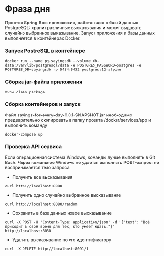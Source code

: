 # Фраза дня
Простое Spring Boot приложение, работающее с базой данных PostgreSQL:
хранит различные высказывания и может выдавать случайно выбранное выказывание. 
Запуск приложения и базы данных выполняется в контейнерах Docker. 

### Запуск PostreSQL в контейнере

```
docker run --name pg-sayingsdb --volume db-data:/var/lib/postgresql/data -e POSTGRES_PASSWORD=postgres -e POSTGRES_DB=sayingsdb -p 5434:5432 postgres:12-alpine
```
### Сборка jar-файла приложения
```
mvnw clean package
```
### Сборка контейнеров и запуск

Файл sayings-for-every-day-0.0.1-SNAPSHOT.jar 
необходимо предварительно скопировать в папку проекта /docker/services/app 
и выполнить команду
```
docker-compose up
```

### Проверка API сервиса

Если операционная система Windows, команды лучше выполнять в Git Bash. 
Через командное Windows не удается выполнить POST-запрос: не воспринимается тело запроса.

* Получить все высказывания
```
curl http://localhost:8080
```

* Получить одно случайно выбранное высказывание
```
curl http://localhost:8080/random
```

* Сохранить в базе данных новое высказывание
```
curl -X POST -H 'Content-Type: application/json' -d '{"text": "Всё приходит в своё время для тех, кто умеет ждать."}' http://localhost:8080
```

* Удалить высказывание по его идентификатору
```
curl -X DELETE http://localhost:8091/1
```
